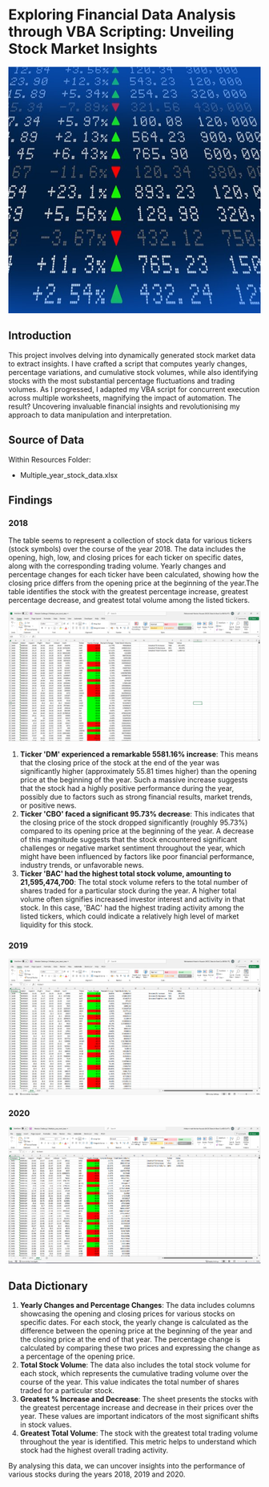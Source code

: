 # Exploring Financial Data Analysis through VBA Scripting: Unveiling Stock Market Insights
<img src="images/stockmarket.jpg" width="1000" height="491">

## Introduction
This project involves delving into dynamically generated stock market data to extract insights. I have crafted a script that computes yearly changes, percentage variations, and cumulative stock volumes, while also identifying stocks with the most substantial percentage fluctuations and trading volumes. As I progressed, I adapted my VBA script for concurrent execution across multiple worksheets, magnifying the impact of automation. The result? Uncovering invaluable financial insights and revolutionising my approach to data manipulation and interpretation.

## Source of Data
Within Resources Folder:
* Multiple_year_stock_data.xlsx

## Findings

### 2018
The table seems to represent a collection of stock data for various tickers (stock symbols) over the course of the year 2018.
The data includes the opening, high, low, and closing prices for each ticker on specific dates, along with the corresponding trading volume.
Yearly changes and percentage changes for each ticker have been calculated, showing how the closing price differs from the opening price at the beginning of the year.The table identifies the stock with the greatest percentage increase, greatest percentage decrease, and greatest total volume among the listed tickers.

![2018](images/2018.PNG)

1. **Ticker 'DM' experienced a remarkable 5581.16% increase**: This means that the closing price of the stock at the end of the year was significantly higher (approximately 55.81 times higher) than the opening price at the beginning of the year. Such a massive increase suggests that the stock had a highly positive performance during the year, possibly due to factors such as strong financial results, market trends, or positive news.
2. **Ticker 'CBO' faced a significant 95.73% decrease**: This indicates that the closing price of the stock dropped significantly (roughly 95.73%) compared to its opening price at the beginning of the year. A decrease of this magnitude suggests that the stock encountered significant challenges or negative market sentiment throughout the year, which might have been influenced by factors like poor financial performance, industry trends, or unfavorable news.
3. **Ticker 'BAC' had the highest total stock volume, amounting to 21,595,474,700**: The total stock volume refers to the total number of shares traded for a particular stock during the year. A higher total volume often signifies increased investor interest and activity in that stock. In this case, 'BAC' had the highest trading activity among the listed tickers, which could indicate a relatively high level of market liquidity for this stock.

### 2019

![2019](images/2019.PNG)

### 2020

![2020](images/2020.PNG)

## Data Dictionary 
1. **Yearly Changes and Percentage Changes**: The data includes columns showcasing the opening and closing prices for various stocks on specific dates. For each stock, the yearly change is calculated as the difference between the opening price at the beginning of the year and the closing price at the end of that year. The percentage change is calculated by comparing these two prices and expressing the change as a percentage of the opening price.
2. **Total Stock Volume**: The data also includes the total stock volume for each stock, which represents the cumulative trading volume over the course of the year. This value indicates the total number of shares traded for a particular stock.
3. **Greatest % Increase and Decrease**: The sheet presents the stocks with the greatest percentage increase and decrease in their prices over the year. These values are important indicators of the most significant shifts in stock values.
4. **Greatest Total Volume**: The stock with the greatest total trading volume throughout the year is identified. This metric helps to understand which stock had the highest overall trading activity.

By analysing this data, we can uncover insights into the performance of various stocks during the years 2018, 2019 and 2020.
